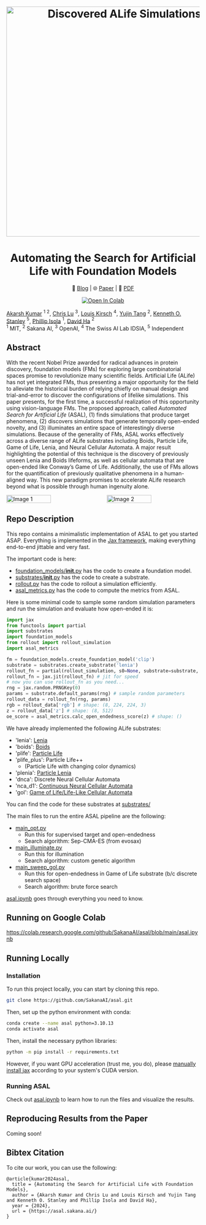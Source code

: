 
<h1 align="center">
  <a href="https://sakana.ai/asal">
    <img width="600" alt="Discovered ALife Simulations" src="https://pub.sakana.ai/asal_blog_assets/cover_video_square-min.png"></a><br>
</h1>


<h1 align="center">
Automating the Search for Artificial Life with Foundation Models
</h1>
<p align="center">
  📝 <a href="https://sakana.ai/asal">Blog</a> |
  🌐 <a href="https://asal.sakana.ai/">Paper</a> |
  📄 <a href="https://arxiv.org/abs/2412.17799">PDF</a>
</p>
<p align="center">
<a href="https://colab.research.google.com/github/SakanaAI/asal/blob/main/asal.ipynb" target="_parent"><img src="https://colab.research.google.com/assets/colab-badge.svg" alt="Open In Colab"/></a>
</p>

[Akarsh Kumar](https://x.com/akarshkumar0101) $^{1}$ $^2$, [Chris Lu](https://x.com/_chris_lu_) $^{3}$, [Louis Kirsch](https://x.com/LouisKirschAI) $^{4}$, [Yujin Tang](https://x.com/yujin_tang) $^2$, [Kenneth O. Stanley](https://x.com/kenneth0stanley) $^5$, [Phillip Isola](https://x.com/phillip_isola) $^1$, [David Ha](https://x.com/hardmaru) $^2$
<br>
$^1$ MIT, $^2$ Sakana AI, $^3$ OpenAI, $^4$ The Swiss AI Lab IDSIA, $^5$ Independent

## Abstract
With the recent Nobel Prize awarded for radical advances in protein discovery, foundation models (FMs) for exploring large combinatorial spaces promise to revolutionize many scientific fields. Artificial Life (ALife) has not yet integrated FMs, thus presenting a major opportunity for the field to alleviate the historical burden of relying chiefly on manual design and trial-and-error to discover the configurations of lifelike simulations. This paper presents, for the first time, a successful realization of this opportunity using vision-language FMs. The proposed approach, called *Automated Search for Artificial Life* (ASAL), (1) finds simulations that produce target phenomena, (2) discovers simulations that generate temporally open-ended novelty, and (3) illuminates an entire space of interestingly diverse simulations. Because of the generality of FMs, ASAL works effectively across a diverse range of ALife substrates including Boids, Particle Life, Game of Life, Lenia, and Neural Cellular Automata. A major result highlighting the potential of this technique is the discovery of previously unseen Lenia and Boids lifeforms, as well as cellular automata that are open-ended like Conway’s Game of Life. Additionally, the use of FMs allows for the quantification of previously qualitative phenomena in a human-aligned way. This new paradigm promises to accelerate ALife research beyond what is possible through human ingenuity alone.

<div style="display: flex; justify-content: space-between;">
  <img src="https://pub.sakana.ai/asal_blog_assets/teaser.png" alt="Image 1" style="width: 48%;">
  <img src="https://pub.sakana.ai/asal_blog_assets/methods_figure.png" alt="Image 2" style="width: 48%;">
</div>

## Repo Description
This repo contains a minimalistic implementation of ASAL to get you started ASAP.
Everything is implemented in the [Jax framework](https://github.com/jax-ml/jax), making everything end-to-end jittable and very fast.


The important code is here:
- [foundation_models/__init__.py](foundation_models/__init__.py) has the code to create a foundation model.
- [substrates/__init__.py](substrates/__init__.py) has the code to create a substrate.
- [rollout.py](rollout.py) has the code to rollout a simulation efficiently.
- [asal_metrics.py](asal_metrics.py) has the code to compute the metrics from ASAL.

Here is some minimal code to sample some random simulation parameters and run the simulation and evaluate how open-ended it is:
```python
import jax
from functools import partial
import substrates
import foundation_models
from rollout import rollout_simulation
import asal_metrics

fm = foundation_models.create_foundation_model('clip')
substrate = substrates.create_substrate('lenia')
rollout_fn = partial(rollout_simulation, s0=None, substrate=substrate, fm=fm, rollout_steps=substrate.rollout_steps, time_sampling=8, img_size=224, return_state=False) # create the rollout function
rollout_fn = jax.jit(rollout_fn) # jit for speed
# now you can use rollout_fn as you need...
rng = jax.random.PRNGKey(0)
params = substrate.default_params(rng) # sample random parameters
rollout_data = rollout_fn(rng, params)
rgb = rollout_data['rgb'] # shape: (8, 224, 224, 3)
z = rollout_data['z'] # shape: (8, 512)
oe_score = asal_metrics.calc_open_endedness_score(z) # shape: ()
```

We have already implemented the following ALife substrates:
- 'lenia': [Lenia](https://en.wikipedia.org/wiki/Lenia)
- 'boids': [Boids](https://en.wikipedia.org/wiki/Boids)
- 'plife': [Particle Life](https://www.youtube.com/watch?v=scvuli-zcRc)
- 'plife_plus': Particle Life++
  - (Particle Life with changing color dynamics)
- 'plenia': [Particle Lenia](https://google-research.github.io/self-organising-systems/particle-lenia/)
- 'dnca': Discrete Neural Cellular Automata
- 'nca_d1': [Continuous Neural Cellular Automata](https://distill.pub/2020/growing-ca/)
- 'gol': [Game of Life/Life-Like Cellular Automata](https://en.wikipedia.org/wiki/Life-like_cellular_automaton)

You can find the code for these substrates at [substrates/](substrates/)

The main files to run the entire ASAL pipeline are the following:
- [main_opt.py](main_opt.py)
  - Run this for supervised target and open-endedness
  - Search algorithm: Sep-CMA-ES (from evosax)
- [main_illuminate.py](main_illuminate.py)
  - Run this for illumination
  - Search algorithm: custom genetic algorithm
- [main_sweep_gol.py](main_sweep_gol.py)
  - Run this for open-endedness in Game of Life substrate (b/c discrete search space)
  - Search algorithm: brute force search

[asal.ipynb](asal.ipynb) goes through everything you need to know.

## Running on Google Colab
<!-- Check out the [Google Colab](here). -->
https://colab.research.google.com/github/SakanaAI/asal/blob/main/asal.ipynb

## Running Locally
### Installation 

To run this project locally, you can start by cloning this repo.
```sh
git clone https://github.com/SakanaAI/asal.git
```
Then, set up the python environment with conda:
```sh
conda create --name asal python=3.10.13
conda activate asal
```

Then, install the necessary python libraries:
```sh
python -m pip install -r requirements.txt
```
However, if you want GPU acceleration (trust me, you do), please [manually install jax](https://github.com/jax-ml/jax?tab=readme-ov-file#installation) according to your system's CUDA version.

### Running ASAL
Check out [asal.ipynb](asal.ipynb) to learn how to run the files and visualize the results.

## Reproducing Results from the Paper
Coming soon!
  
## Bibtex Citation
To cite our work, you can use the following:
```
@article{kumar2024asal,
  title = {Automating the Search for Artificial Life with Foundation Models},
  author = {Akarsh Kumar and Chris Lu and Louis Kirsch and Yujin Tang and Kenneth O. Stanley and Phillip Isola and David Ha},
  year = {2024},
  url = {https://asal.sakana.ai/}
}
```

